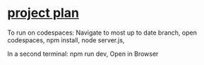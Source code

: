 #  [project plan](https://docs.google.com/document/d/1rhfYUiwfEcJflgWOxMD4YZP5cYURE9gLWId-TzHLc6o/edit?usp=sharing)

To run on codespaces:
Navigate to most up to date branch,
open codespaces,
npm install,
node server.js,

In a second terminal:
npm run dev,
Open in Browser

